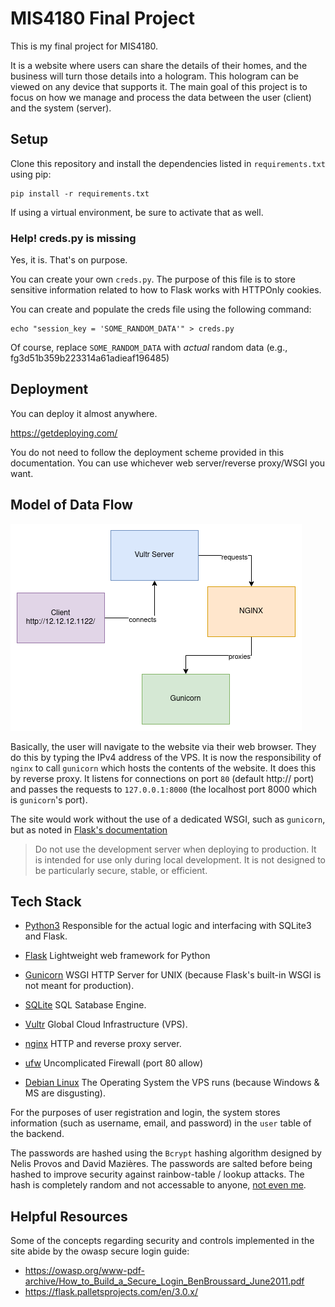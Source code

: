 # MIS4180 Final Project

This is my final project for MIS4180.

It is a website where users can share the details of their homes, and
the business will turn those details into a hologram. This hologram can be
viewed on any device that supports it. The main goal of this project is to focus
on how we manage and process the data between the user (client) and the system
(server).

## Setup

Clone this repository and install the dependencies listed in `requirements.txt` using pip:

```console
pip install -r requirements.txt
```

If using a virtual environment, be sure to activate that as well.

### Help! creds.py is missing

Yes, it is. That's on purpose.

You can create your own `creds.py`. The purpose of this file is to store sensitive information related to how to Flask works with HTTPOnly cookies.

You can create and populate the creds file using the following command:

```console
echo "session_key = 'SOME_RANDOM_DATA'" > creds.py
```

Of course, replace `SOME_RANDOM_DATA` with *actual* random data (e.g., fg3d51b359b223314a61adieaf196485)

## Deployment

You can deploy it almost anywhere.

<https://getdeploying.com/>

You do not need to follow the deployment scheme provided in this documentation. You can use whichever web server/reverse proxy/WSGI you want.

## Model of Data Flow

![](./imgs/dataflow_drawio.png)

Basically, the user will navigate to the website via their web browser. They do
this by typing the IPv4 address of the VPS. It is now the responsibility of
`nginx` to call `gunicorn` which hosts the contents of the website. It does this by
reverse proxy. It listens for connections on port `80` (default http:// port)
and passes the requests to `127.0.0.1:8000` (the localhost port 8000 which is
`gunicorn`'s port).

The site would work without the use of a dedicated WSGI, such as `gunicorn`, but
as noted in [Flask's documentation](https://flask.palletsprojects.com/en/3.0.x/deploying/)

> Do not use the development server when deploying to production. It is intended for use only during local development. It is not designed to be particularly secure, stable, or efficient.

## Tech Stack
- [Python3](https://www.python.org/) Responsible for the actual logic and
  interfacing with SQLite3 and Flask.

- [Flask](https://flask.palletsprojects.com/en/3.0.x/) Lightweight web
  framework for Python

- [Gunicorn](https://gunicorn.org/) WSGI HTTP Server for UNIX (because Flask's
  built-in WSGI is not meant for production).

- [SQLite](https://www.sqlite.org/index.html) SQL Satabase Engine.

- [Vultr](https://www.vultr.com/) Global Cloud Infrastructure (VPS).

- [nginx](https://nginx.org/en/) HTTP and reverse proxy server.

- [ufw](https://man.archlinux.org/man/ufw.8) Uncomplicated Firewall (port 80 allow)

- [Debian Linux](https://www.debian.org/) The Operating System the VPS runs
  (because Windows & MS are disgusting).

For the purposes of user registration and login, the system stores information (such as username, email, and password) in the `user` table of the backend.

The passwords are hashed using the `Bcrypt` hashing algorithm designed by Nelis Provos and David Mazières. The passwords are salted before being hashed to improve security against rainbow-table / lookup attacks. The hash is completely random and not accessable to anyone, [not even me](https://www.geeksforgeeks.org/hashing-passwords-in-python-with-bcrypt/).

## Helpful Resources

Some of the concepts regarding security and controls implemented in the site
abide by the owasp secure login guide:
- <https://owasp.org/www-pdf-archive/How_to_Build_a_Secure_Login_BenBroussard_June2011.pdf>
- <https://flask.palletsprojects.com/en/3.0.x/>

